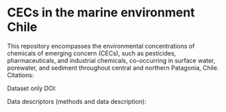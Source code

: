 # CECs in the marine environment Chile
This repository encompasses the environmental concentrations of chemicals of emerging concern (CECs), such as pesticides, pharmaceuticals, and industrial chemicals, co-occurring in surface water, porewater, and sediment throughout central and northern Patagonia, Chile.
Citations:

Dataset only DOI:

Data descriptors (methods and data description):
